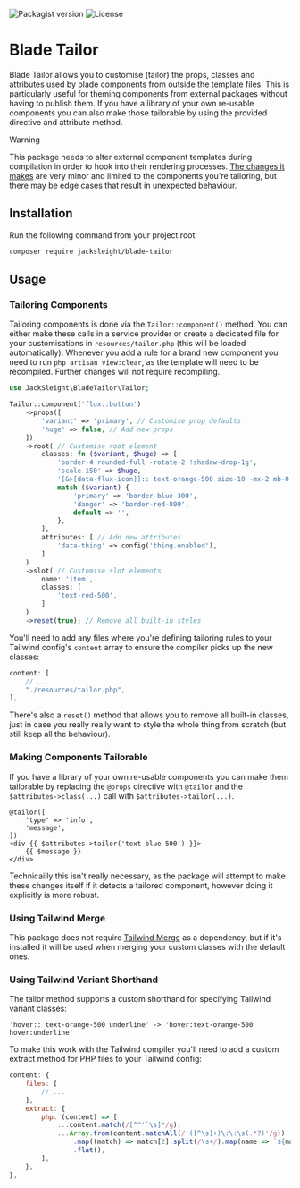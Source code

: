 ![Packagist version](https://flat.badgen.net/packagist/v/jacksleight/blade-tailor)
![License](https://flat.badgen.net/github/license/jacksleight/blade-tailor)

# Blade Tailor

Blade Tailor allows you to customise (tailor) the props, classes and attributes used by blade components from outside the template files. This is particularly useful for theming components from external packages without having to publish them. If you have a library of your own re-usable components you can also make those tailorable by using the provided directive and attribute method.

> [!WARNING] 
> This package needs to alter external component templates during compilation in order to hook into their rendering processes. [The changes it makes](https://github.com/jacksleight/blade-tailor/blob/main/src/TailorManager.php#L135-L145) are very minor and limited to the components you're tailoring, but there may be edge cases that result in unexpected behaviour.

## Installation

Run the following command from your project root:

```bash
composer require jacksleight/blade-tailor
```

## Usage

### Tailoring Components

Tailoring components is done via the `Tailor::component()` method. You can either make these calls in a service provider or create a dedicated file for your customisations in `resources/tailor.php` (this will be loaded automatically). Whenever you add a rule for a brand new component you need to run `php artisan view:clear`, as the template will need to be recompiled. Further changes will not require recompiling.

```php
use JackSleight\BladeTailor\Tailor;

Tailor::component('flux::button')
    ->props([
        'variant' => 'primary', // Customise prop defaults
        'huge' => false, // Add new props
    ])
    ->root( // Customise root element
        classes: fn ($variant, $huge) => [
            'border-4 rounded-full -rotate-2 !shadow-drop-1g',
            'scale-150' => $huge,
            '[&>[data-flux-icon]]:: text-orange-500 size-10 -mx-2 mb-0.5 self-end',
            match ($variant) {
                'primary' => 'border-blue-300',
                'danger' => 'border-red-800',
                default => '',
            },
        ],
        attributes: [ // Add new attributes
            'data-thing' => config('thing.enabled'),
        ]
    )
    ->slot( // Customise slot elements
        name: 'item',
        classes: [
            'text-red-500',
        ]
    )
    ->reset(true); // Remove all built-in styles 
```

You'll need to add any files where you're defining tailoring rules to your Tailwind config's `content` array to ensure the compiler picks up the new classes:

```js
content: [
    // ...
    "./resources/tailor.php",
],
```

There's also a `reset()` method that allows you to remove all built-in classes, just in case you really really want to style the whole thing from scratch (but still keep all the behaviour).

### Making Components Tailorable

If you have a library of your own re-usable components you can make them tailorable by replacing the `@props` directive with `@tailor` and the `$attributes->class(...)` call with `$attributes->tailor(...)`.

```blade
@tailor([
    'type' => 'info',
    'message',
])
<div {{ $attributes->tailor('text-blue-500') }}>
    {{ $message }}
</div>
```

Technicailly this isn't really necessary, as the package will attempt to make these changes itself if it detects a tailored component, however doing it explicitly is more robust.

### Using Tailwind Merge

This package does not require [Tailwind Merge](https://github.com/gehrisandro/tailwind-merge-laravel) as a dependency, but if it's installed it will be used when merging your custom classes with the default ones.

### Using Tailwind Variant Shorthand

The tailor method supports a custom shorthand for specifying Tailwind variant classes:

```
'hover:: text-orange-500 underline' -> 'hover:text-orange-500 hover:underline'
```

To make this work with the Tailwind compiler you'll need to add a custom extract method for PHP files to your Tailwind config:

```js
content: {
    files: [
        // ...
    ],
    extract: {
        php: (content) => [
            ...content.match(/[^"'`\s]*/g),
            ...Array.from(content.matchAll(/'([^\s]+)\:\:\s(.*?)'/g))
                .map((match) => match[2].split(/\s+/).map(name => `${match[1]}:${name}`))
                .flat(),
        ],
    },
},

